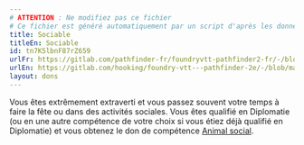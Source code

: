 ```yaml
---
# ATTENTION : Ne modifiez pas ce fichier
# Ce fichier est généré automatiquement par un script d'après les données du module Foundry VTT officiel et de sa traduction
title: Sociable
titleEn: Sociable
id: tn7K5lbnF87rZ659
urlFr: https://gitlab.com/pathfinder-fr/foundryvtt-pathfinder2-fr/-/blob/master/data/feats/tn7K5lbnF87rZ659.htm
urlEn: https://gitlab.com/hooking/foundry-vtt---pathfinder-2e/-/blob/master/packs/data/feats.db/sociable.json
layout: dons
---
```

Vous êtes extrêmement extraverti et vous passez souvent votre temps à faire la fête ou dans des activités sociales. Vous êtes qualifié en Diplomatie (ou en une autre compétence de votre choix si vous étiez déjà qualifié en Diplomatie) et vous obtenez le don de compétence [Animal social](animal-social.md).
